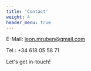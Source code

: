```yaml
---
title: 'Contact'
weight: 4
header_menu: true
---
```

E-Mail: [leon.mruben@gmail.com](mailto:leon.mruben@gmail.com)

Tel.: +34 618 05 58 71

Let's get in-touch!
